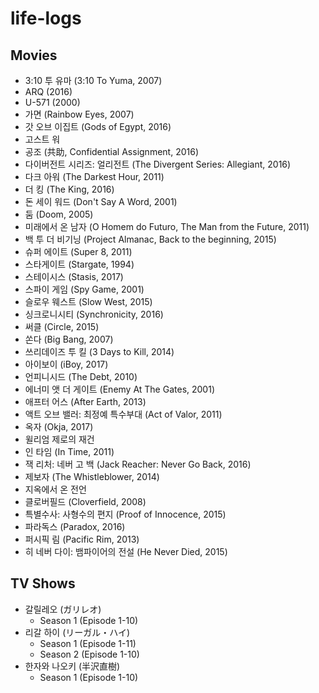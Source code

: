 # life-logs

## Movies
* 3:10 투 유마 (3:10 To Yuma, 2007)
* ARQ (2016)
* U-571 (2000)
* 가면 (Rainbow Eyes, 2007)
* 갓 오브 이집트 (Gods of Egypt, 2016)
* 고스트 워
* 공조 (共助, Confidential Assignment, 2016)
* 다이버전트 시리즈: 얼리전트 (The Divergent Series: Allegiant, 2016)
* 다크 아워 (The Darkest Hour, 2011)
* 더 킹 (The King, 2016)
* 돈 세이 워드 (Don't Say A Word, 2001)
* 둠 (Doom, 2005)
* 미래에서 온 남자 (O Homem do Futuro, The Man from the Future, 2011)
* 백 투 더 비기닝 (Project Almanac, Back to the beginning, 2015)
* 슈퍼 에이트 (Super 8, 2011)
* 스타게이트 (Stargate, 1994)
* 스테이시스 (Stasis, 2017)
* 스파이 게임 (Spy Game, 2001)
* 슬로우 웨스트 (Slow West, 2015)
* 싱크로니시티 (Synchronicity, 2016)
* 써클 (Circle, 2015)
* 쏜다 (Big Bang, 2007)
* 쓰리데이즈 투 킬 (3 Days to Kill, 2014)
* 아이보이 (iBoy, 2017)
* 언피니시드 (The Debt, 2010)
* 에너미 앳 더 게이트 (Enemy At The Gates, 2001)
* 애프터 어스 (After Earth, 2013)
* 액트 오브 밸러: 최정예 특수부대 (Act of Valor, 2011)
* 옥자 (Okja, 2017)
* 윌리엄 제로의 재건
* 인 타임 (In Time, 2011)
* 잭 리처: 네버 고 백 (Jack Reacher: Never Go Back, 2016)
* 제보자 (The Whistleblower, 2014)
* 지옥에서 온 전언
* 클로버필드 (Cloverfield, 2008)
* 특별수사: 사형수의 편지 (Proof of Innocence, 2015)
* 파라독스 (Paradox, 2016)
* 퍼시픽 림 (Pacific Rim, 2013)
* 히 네버 다이: 뱀파이어의 전설 (He Never Died, 2015)

## TV Shows
* 갈릴레오 (ガリレオ)
  * Season 1 (Episode 1-10)
* 리갈 하이 (リーガル・ハイ)
  * Season 1 (Episode 1-11)
  * Season 2 (Episode 1-10)
* 한자와 나오키 (半沢直樹)
  * Season 1 (Episode 1-10)
